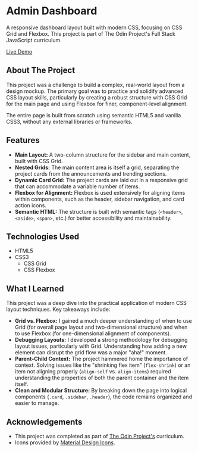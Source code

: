 # Admin Dashboard

A responsive dashboard layout built with modern CSS, focusing on CSS Grid and Flexbox. This project is part of The Odin Project's Full Stack JavaScript curriculum.

[Live Demo](https://kolujas.github.io/admin-dashboard/)

## About The Project

This project was a challenge to build a complex, real-world layout from a design mockup. The primary goal was to practice and solidify advanced CSS layout skills, particularly by creating a robust structure with CSS Grid for the main page and using Flexbox for finer, component-level alignment.

The entire page is built from scratch using semantic HTML5 and vanilla CSS3, without any external libraries or frameworks.

## Features

- **Main Layout:** A two-column structure for the sidebar and main content, built with CSS Grid.
- **Nested Grids:** The main content area is itself a grid, separating the project cards from the announcements and trending sections.
- **Dynamic Card Grid:** The project cards are laid out in a responsive grid that can accommodate a variable number of items.
- **Flexbox for Alignment:** Flexbox is used extensively for aligning items within components, such as the header, sidebar navigation, and card action icons.
- **Semantic HTML:** The structure is built with semantic tags (`<header>`, `<aside>`, `<span>`, etc.) for better accessibility and maintainability.

## Technologies Used

- HTML5
- CSS3
  - CSS Grid
  - CSS Flexbox

## What I Learned

This project was a deep dive into the practical application of modern CSS layout techniques. Key takeaways include:

- **Grid vs. Flexbox:** I gained a much deeper understanding of when to use Grid (for overall page layout and two-dimensional structure) and when to use Flexbox (for one-dimensional alignment of components).
- **Debugging Layouts:** I developed a strong methodology for debugging layout issues, particularly with Grid. Understanding how adding a new element can disrupt the grid flow was a major "aha!" moment.
- **Parent-Child Context:** The project hammered home the importance of context. Solving issues like the "shrinking flex item" (`flex-shrink`) or an item not aligning properly (`align-self` vs. `align-items`) required understanding the properties of both the parent container and the item itself.
- **Clean and Modular Structure:** By breaking down the page into logical components (`.card`, `.sidebar`, `.header`), the code remains organized and easier to manage.

## Acknowledgements

- This project was completed as part of [The Odin Project's](https://www.theodinproject.com/) curriculum.
- Icons provided by [Material Design Icons](https://materialdesignicons.com/).
